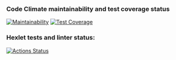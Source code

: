### Code Climate maintainability and test coverage status
[![Maintainability](https://api.codeclimate.com/v1/badges/b05de763118c5b52bbb6/maintainability)](https://codeclimate.com/github/AntonVorontsov/python-project-lvl2/maintainability)
[![Test Coverage](https://api.codeclimate.com/v1/badges/b05de763118c5b52bbb6/test_coverage)](https://codeclimate.com/github/AntonVorontsov/python-project-lvl2/test_coverage)

### Hexlet tests and linter status:
[![Actions Status](https://github.com/AntonVorontsov/python-project-lvl2/workflows/hexlet-check/badge.svg)](https://github.com/AntonVorontsov/python-project-lvl2/actions)